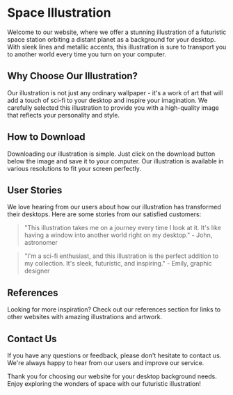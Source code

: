 <!--font:Barlow Condensed-->

# Space Illustration

Welcome to our website, where we offer a stunning illustration of a futuristic space station orbiting a distant planet as a background for your desktop. With sleek lines and metallic accents, this illustration is sure to transport you to another world every time you turn on your computer.

## Why Choose Our Illustration?

Our illustration is not just any ordinary wallpaper - it's a work of art that will add a touch of sci-fi to your desktop and inspire your imagination. We carefully selected this illustration to provide you with a high-quality image that reflects your personality and style.

## How to Download

Downloading our illustration is simple. Just click on the download button below the image and save it to your computer. Our illustration is available in various resolutions to fit your screen perfectly.

## User Stories

We love hearing from our users about how our illustration has transformed their desktops. Here are some stories from our satisfied customers:

> "This illustration takes me on a journey every time I look at it. It's like having a window into another world right on my desktop." - John, astronomer

> "I'm a sci-fi enthusiast, and this illustration is the perfect addition to my collection. It's sleek, futuristic, and inspiring." - Emily, graphic designer

## References

Looking for more inspiration? Check out our references section for links to other websites with amazing illustrations and artwork.

## Contact Us

If you have any questions or feedback, please don't hesitate to contact us. We're always happy to hear from our users and improve our service.

Thank you for choosing our website for your desktop background needs. Enjoy exploring the wonders of space with our futuristic illustration!

<!--

Write me content for website with wallpaper which alt text is:

"An illustration of a futuristic space station orbiting a distant planet, with sleek lines and metallic accents."

The name/title of the page should not be 1:1 copy of the alt text but rather a real content of the website which is using this wallpaper.

- Use markdown format 
- Start with heading
- Heading should be short and concise
- The content should look like a real website 
- The website should not be about the wallpaper, wallpaper is just a related background
- Heading should be contain work "wallpaper" or "background"
- Include real sections like references, contact, user stories, etc. use things relevant to the page purpose.
- Feel free to use structure like headings, bullets, numbering, blockquotes, paragraphs, horizontal lines, etc.
- You can use formatting like bold or _italic_
- You can include UTF-8 emojis
- Links should be only #hash anchors (and you can refer to the document itself)
- Do not include images


---


# Futuristic Space Station Wallpaper for Your Desktop

Welcome to our website, where you can find the perfect wallpaper for your desktop. Our collection of wallpapers includes a stunning illustration of a futuristic space station orbiting a distant planet. With sleek lines and metallic accents, this wallpaper is sure to add a touch of sci-fi to your desktop.

## Why Choose Our Wallpapers?

Our wallpapers are carefully curated to provide you with high-quality images that will make your desktop stand out. We understand the importance of having a wallpaper that reflects your personality and style, which is why we offer a wide variety of options to choose from.

## How to Download

Downloading our wallpapers is easy. Simply click on the download button below the image and save it to your computer. Our wallpapers are available in various resolutions to fit your screen perfectly.

## User Stories

We love hearing from our users about how our wallpapers have transformed their desktops. Here are some stories from our satisfied customers:

> "I was looking for a wallpaper that would inspire me every time I opened my laptop, and this space station wallpaper did just that. It's the perfect combination of futuristic and awe-inspiring." - Emily, graphic designer

> "As an astronomy enthusiast, I was thrilled to find this wallpaper. It's like having a window into another world right on my desktop." - John, astronomer

## References

Looking for more inspiration? Check out our references section for links to other websites with amazing wallpapers.

## Contact Us

If you have any questions or feedback, please don't hesitate to contact us. We're always happy to hear from our users and improve our service.

Thank you for choosing our website for your wallpaper needs. Enjoy your new space station background!


---


Heading should not include word "wallpaper". The website should not be about the wallpaper itself, wallpaper is just a related background, rewrite whole content.


---


# Discover the Wonders of Space with Our Futuristic Illustration

Welcome to our website, where we offer a stunning illustration of a futuristic space station orbiting a distant planet as a background for your desktop. With sleek lines and metallic accents, this illustration is sure to transport you to another world every time you turn on your computer.

## Why Choose Our Illustration?

Our illustration is not just any ordinary wallpaper - it's a work of art that will add a touch of sci-fi to your desktop and inspire your imagination. We carefully selected this illustration to provide you with a high-quality image that reflects your personality and style.

## How to Download

Downloading our illustration is simple. Just click on the download button below the image and save it to your computer. Our illustration is available in various resolutions to fit your screen perfectly.

## User Stories

We love hearing from our users about how our illustration has transformed their desktops. Here are some stories from our satisfied customers:

> "This illustration takes me on a journey every time I look at it. It's like having a window into another world right on my desktop." - John, astronomer

> "I'm a sci-fi enthusiast, and this illustration is the perfect addition to my collection. It's sleek, futuristic, and inspiring." - Emily, graphic designer

## References

Looking for more inspiration? Check out our references section for links to other websites with amazing illustrations and artwork.

## Contact Us

If you have any questions or feedback, please don't hesitate to contact us. We're always happy to hear from our users and improve our service.

Thank you for choosing our website for your desktop background needs. Enjoy exploring the wonders of space with our futuristic illustration!

-->

